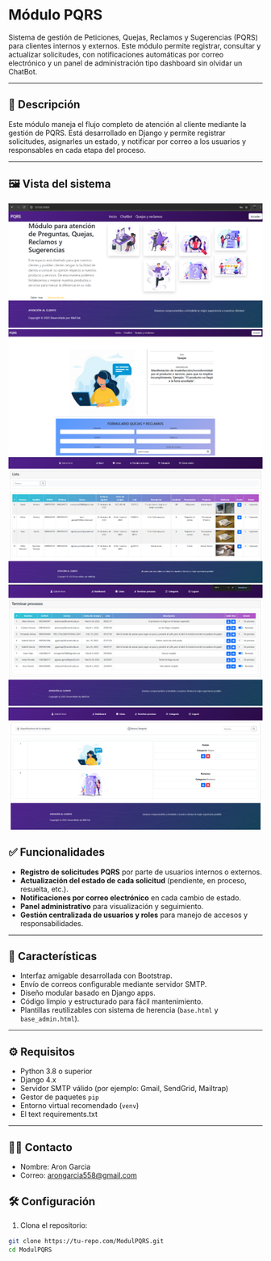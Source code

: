 # Módulo PQRS

Sistema de gestión de Peticiones, Quejas, Reclamos y Sugerencias (PQRS) para clientes internos y externos. Este módulo permite registrar, consultar y actualizar solicitudes, con notificaciones automáticas por correo electrónico y un panel de administración tipo dashboard sin olvidar un ChatBot.

---

## 📌 Descripción

Este módulo maneja el flujo completo de atención al cliente mediante la gestión de PQRS. Está desarrollado en Django y permite registrar solicitudes, asignarles un estado, y notificar por correo a los usuarios y responsables en cada etapa del proceso.

---

## 🖼️ Vista del sistema

![a](ModulPQRS/static/img/Presentacion/a.png)
![s](ModulPQRS/static/img/Presentacion/s.png)
![d](ModulPQRS/static/img/Presentacion/d.png)
![f](ModulPQRS/static/img/Presentacion/f.png)
![g](ModulPQRS/static/img/Presentacion/g.png)

## ✅ Funcionalidades

- **Registro de solicitudes PQRS** por parte de usuarios internos o externos.
- **Actualización del estado de cada solicitud** (pendiente, en proceso, resuelta, etc.).
- **Notificaciones por correo electrónico** en cada cambio de estado.
- **Panel administrativo** para visualización y seguimiento.
- **Gestión centralizada de usuarios y roles** para manejo de accesos y responsabilidades.

---

## 🚀 Características

- Interfaz amigable desarrollada con Bootstrap.
- Envío de correos configurable mediante servidor SMTP.
- Diseño modular basado en Django apps.
- Código limpio y estructurado para fácil mantenimiento.
- Plantillas reutilizables con sistema de herencia (`base.html` y `base_admin.html`).

---

## ⚙️ Requisitos

- Python 3.8 o superior
- Django 4.x
- Servidor SMTP válido (por ejemplo: Gmail, SendGrid, Mailtrap)
- Gestor de paquetes `pip`
- Entorno virtual recomendado (`venv`)
- El text requirements.txt

---

## 👨‍💻 Contacto

- Nombre: Aron Garcia
- Correo: arongarcia558@gmail.com

## 🛠️ Configuración

1. Clona el repositorio:

```bash
git clone https://tu-repo.com/ModulPQRS.git
cd ModulPQRS

```
